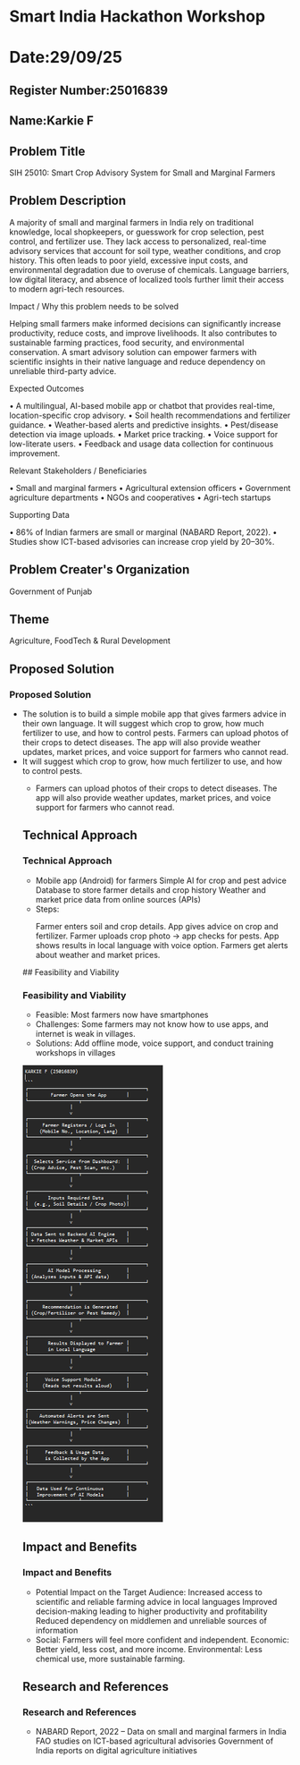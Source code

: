 # Smart India Hackathon Workshop
# Date:29/09/25
## Register Number:25016839
## Name:Karkie F
## Problem Title
SIH 25010: Smart Crop Advisory System for Small and Marginal Farmers
## Problem Description
A majority of small and marginal farmers in India rely on traditional knowledge, local shopkeepers, or guesswork for crop selection, pest control, and fertilizer use. They lack access to personalized, real-time advisory services that account for soil type, weather conditions, and crop history. This often leads to poor yield, excessive input costs, and environmental degradation due to overuse of chemicals. Language barriers, low digital literacy, and absence of localized tools further limit their access to modern agri-tech resources.

Impact / Why this problem needs to be solved

Helping small farmers make informed decisions can significantly increase productivity, reduce costs, and improve livelihoods. It also contributes to sustainable farming practices, food security, and environmental conservation. A smart advisory solution can empower farmers with scientific insights in their native language and reduce dependency on unreliable third-party advice.

Expected Outcomes

• A multilingual, AI-based mobile app or chatbot that provides real-time, location-specific crop advisory.
• Soil health recommendations and fertilizer guidance.
• Weather-based alerts and predictive insights.
• Pest/disease detection via image uploads.
• Market price tracking.
• Voice support for low-literate users.
• Feedback and usage data collection for continuous improvement.

Relevant Stakeholders / Beneficiaries

• Small and marginal farmers
• Agricultural extension officers
• Government agriculture departments
• NGOs and cooperatives
• Agri-tech startups

Supporting Data

• 86% of Indian farmers are small or marginal (NABARD Report, 2022).
• Studies show ICT-based advisories can increase crop yield by 20–30%.

## Problem Creater's Organization
Government of Punjab

## Theme
Agriculture, FoodTech & Rural Development

## Proposed Solution
<h3>Proposed Solution</h3>
<ul><li>The solution is to build a simple mobile app that gives farmers advice in their own language. It will suggest which crop to grow, how much fertilizer to use, and how to control pests. Farmers can upload photos of their crops to detect diseases. The app will also provide weather updates, market prices, and voice support for farmers who cannot read.
</li>
<li>It will suggest which crop to grow, how much fertilizer to use, and how to control pests. </li>
<ul><li> Farmers can upload photos of their crops to detect diseases. The app will also provide weather updates, market prices, and voice support for farmers who cannot read.

</li></ul>


## Technical Approach
<h3>Technical Approach</h3>
<ul><li>Mobile app (Android) for farmers
Simple AI for crop and pest advice
Database to store farmer details and crop history
Weather and market price data from online sources (APIs)
</li>
<li> Steps:

Farmer enters soil and crop details.
App gives advice on crop and fertilizer.
Farmer uploads crop photo → app checks for pests.
App shows results in local language with voice option.
Farmers get alerts about weather and market prices.
</li></ul>
## Feasibility and Viability
<h3>Feasibility and Viability</h3>
<ul><li>Feasible: Most farmers now have smartphones</li>
<li>Challenges: Some farmers may not know how to use apps, and internet is weak in villages.
</li>
<li>Solutions: Add offline mode, voice support, and conduct training workshops in villages
</ul></li>

![alt text](<Screenshot 2025-09-29 204211.png>)

## Impact and Benefits
<h3>Impact and Benefits</h3>
<ul><li>Potential Impact on the Target Audience:
Increased access to scientific and reliable farming advice in local languages
Improved decision-making leading to higher productivity and profitability
Reduced dependency on middlemen and unreliable sources of information</li>
<li>Social: Farmers will feel more confident and independent.
Economic: Better yield, less cost, and more income.
Environmental: Less chemical use, more sustainable farming.
</li></ul>

## Research and References
<h3>Research and References</h3>
<ul><li>NABARD Report, 2022 – Data on small and marginal farmers in India
FAO studies on ICT-based agricultural advisories
Government of India reports on digital agriculture initiatives</li></ul>